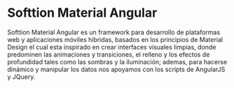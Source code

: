 # Softtion Material Angular
Softtion Material Angular es un framework para desarrollo de plataformas web y aplicaciones móviles híbridas, basados en los principios de Material Design el cual esta inspirado en crear interfaces visuales limpias, donde predominen las animaciones y transiciones, el relleno y los efectos de profundidad tales como las sombras y la iluminación; ademas, para hacerse dinámico y manipular los datos nos apoyamos con los scripts de AngularJS y JQuery.

